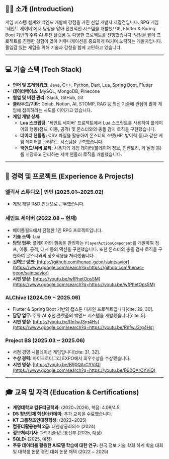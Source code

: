 ## 🙋‍♂️ 소개 (Introduction)

게임 시스템 설계와 백엔드 개발에 강점을 가진 신입 개발자 제갈건입니다. RPG 게임 '세인트 세이버'에서 팀장을 맡아 전반적인 시스템을 개발했으며, Flutter & Spring Boot 기반의 주류 AI 추천 플랫폼 등 다양한 프로젝트를 진행했습니다. 팀장을 맡아 프로젝트를 진행한 경험이 많아 커뮤니케이션을 중요하게 여기며 노력하는 개발자입니다. 몰입감 있는 게임을 위해 기술과 감성을 함께 고민하고 있습니다.

-----

## 💻 기술 스택 (Tech Stack)

  * **언어 및 프레임워크:** Java, C++, Python, Dart, Lua, Spring Boot, Flutter
  * **데이터베이스:** MySQL, MongoDB, Pinecone
  * **협업 및 버전 관리:** Slack, GitHub, Git
  * **클라우드/기타:** Colab, Notion, AI, STOMP, RAG 등 최신 기술에 관심이 많아 게임에 접목하려는 시도를 이어가고 있습니다.
  * **게임 개발 상세:**
      * **Lua 스크립팅:** '세인트 세이버' 프로젝트에서 Lua 스크립트를 사용하여 플레이어의 행동(점프, 이동, 공격) 및 몬스터와의 충돌 감지 로직을 구현했습니다.
      * **데이터 핸들링:** CSV 파일을 활용하여 몬스터의 스탯(HP, 방어력 등)과 같은 게임 데이터를 관리하는 시스템을 구축했습니다.
      * **백엔드/서버 로직:** 사용자의 게임 데이터(플레이어 정보, 인벤토리, 키 설정 등)를 저장하고 관리하는 서버 핸들러 로직을 개발했습니다.

-----

## 📁 경력 및 프로젝트 (Experience & Projects)

### 엘릭서 스튜디오 | 인턴 (2025.01\~2025.02)

  * 게임 개발 R\&D 인턴으로 근무했습니다.

### 세인트 세이버 (2022.08 \~ 현재)

  * 메이플월드에서 진행한 1인 RPG 프로젝트입니다.
  * **기술 스택:** Lua
  * **담당 업무:** 플레이어의 행동을 관리하는 `PlayerActionComponent`를 개발하여 점프, 이동, 공격, 대시 등의 액션을 구현했습니다. 또한 몬스터의 충돌 검사 로직을 구현하여 몬스터와의 상호작용을 처리했습니다.
  * **깃허브 링크:** [https://github.com/henac-geon/saintsavior](https://www.google.com/search?q=https://github.com/henac-geon/saintsavior)
  * **시연 영상:** [https://youtu.be/wfPhetOps5M](https://www.google.com/search?q=https://youtu.be/wfPhetOps5M)

### ALChive (2024.09 \~ 2025.06)

  * Flutter & Spring Boot 기반의 캡스톤 디자인 프로젝트입니다[cite: 29, 30].
  * **담당 업무:** 주류 AI 추천 플랫폼의 백엔드 시스템을 개발했습니다[cite: 5].
  * **시연 영상:** [https://youtu.be/RnfwJ3rg4Hs](https://www.google.com/search?q=https://youtu.be/RnfwJ3rg4Hs)

### Project BS (2025.03 \~ 2025.06)

  * 서점 경영 시뮬레이션 게임입니다[cite: 31, 32].
  * **수상 경력:** 마이크로디그리 EXPO에서 최우수상을 수상했습니다.
  * **시연 영상:** [https://youtu.be/B90QArCYViQ](https://www.google.com/search?q=https://youtu.be/B90QArCYViQ)

-----

## 🎓 교육 및 자격 (Education & Certifications)

  * **계명대학교 컴퓨터공학과:** (2020\~2026), 학점: 4.08/4.5
  * **D5 청년인재 혁신아카데미:** 추가 교육을 수료했습니다.
  * **KT 그룹창조인대장학생:** (2022\~2025)
  * **컴퓨터활용능력 2급:** 대한상공회의소 (2024)
  * **정보처리기사:** 과학기술정보통신부 (2025, 예정)
  * **SQLD:** (2025, 예정)
  * **주류 데이터를 활용한 AI모델 학습에 대한 연구:** 한국 정보 기술 학회 하계 학술 대회 및 대학생 논문 경진 대회 논문 채택 (2022 \~ 2025)
